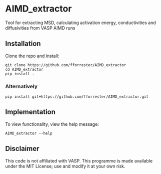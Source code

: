 # AIMD_extractor
Tool for extracting MSD, calculating activation energy, conductivities and diffusivities from VASP AIMD runs


## Installation

Clone the repo and install:
```
git clone https://github.com/fforrester/AIMD_extractor
cd AIMD_extractor
pip install .
```
### Alternatively
```
pip install git+https://github.com/fforrester/AIMD_extractor.git
```

## Implementation 

To view functionality, view the help message:

```
AIMD_extractor --help
```

## Disclaimer

This code is not affiliated with VASP. This programme is made available under the MIT License; use and modify it at your own risk.


